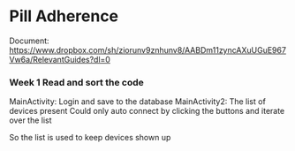 # Pill Adherence

Document: https://www.dropbox.com/sh/ziorunv9znhunv8/AABDm11zyncAXuUGuE967Vw6a/RelevantGuides?dl=0
### Week 1 Read and sort the code

MainActivity: Login and save to the database 
MainActivity2: The list of devices present 
Could only auto connect by clicking the buttons and iterate over the list

So the list is used to keep devices shown up 

